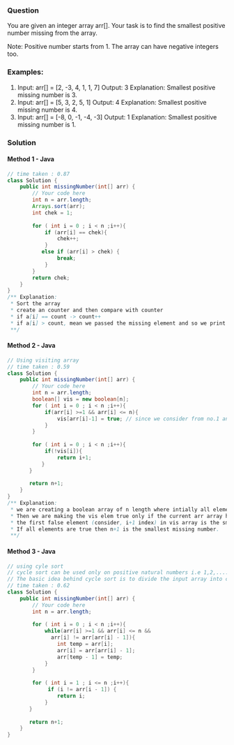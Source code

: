 ### Question
You are given an integer array arr[]. Your task is to find the smallest positive number missing from the array.

Note: Positive number starts from 1. The array can have negative integers too.

### Examples:

1. Input: arr[] = [2, -3, 4, 1, 1, 7]
Output: 3
Explanation: Smallest positive missing number is 3.
2. Input: arr[] = [5, 3, 2, 5, 1]
Output: 4
Explanation: Smallest positive missing number is 4.
3. Input: arr[] = [-8, 0, -1, -4, -3]
Output: 1
Explanation: Smallest positive missing number is 1.

### Solution

#### Method 1 - Java
```java
// time taken : 0.87
class Solution {
    public int missingNumber(int[] arr) {
        // Your code here
        int n = arr.length;
        Arrays.sort(arr);
        int chek = 1;
        
        for ( int i = 0 ; i < n ;i++){
            if (arr[i] == chek){
                chek++;
            }
           else if (arr[i] > chek) {
                break;
            }
        }
        return chek;
    }
}
/** Explanation:
 * Sort the array
 * create an counter and then compare with counter
 * if a[i] == count -> count++
 * if a[i] > count, mean we passed the missing element and so we print count
 **/
```
####  Method 2 - Java
```java
// Using visiting array
// time taken : 0.59
class Solution {
    public int missingNumber(int[] arr) {
        // Your code here
        int n = arr.length;
        boolean[] vis = new boolean[n];
        for ( int i = 0 ; i < n ;i++){
            if(arr[i] >=1 && arr[i] <= n){
                vis[arr[i]-1] = true; // since we consider from no.1 and index is from 0 we are using arr[i]-1
            }
        }
        
        for ( int i = 0 ; i < n ;i++){
            if(!vis[i]){
                return i+1;
           }
       }
       
       return n+1;
    }
}
/** Explanation:
 * we are creating a boolean array of n length where intially all elements are false by default
 * Then we are making the vis elem true only if the current arr array has i+1 index as their element.
 * the first false element (consider, i+1 index) in vis array is the smallest missing number 
 * If all elements are true then n+1 is the smallest missing number.
 **/
```

#### Method 3 - Java
```java
// using cyle sort 
// cycle sort can be used only on positive natural numbers i.e 1,2,....,n where n is length of an array.
// The basic idea behind cycle sort is to divide the input array into cycles, where each cycle consists of elements that belong to the same position in the sorted output array. The algorithm then performs a series of swaps to place each element in its correct position within its cycle, until all cycles are complete and the array is sorted.
// time taken : 0.62
class Solution {
    public int missingNumber(int[] arr) {
        // Your code here
        int n = arr.length;
        
        for ( int i = 0 ; i < n ;i++){
            while(arr[i] >=1 && arr[i] <= n &&
              arr[i] != arr[arr[i] - 1]){
                int temp = arr[i];
                arr[i] = arr[arr[i] - 1];
                arr[temp - 1] = temp;
            }
        }
        
        for ( int i = 1 ; i <= n ;i++){
             if (i != arr[i - 1]) {
                return i;
            }
       }
       
       return n+1;
    }
}
